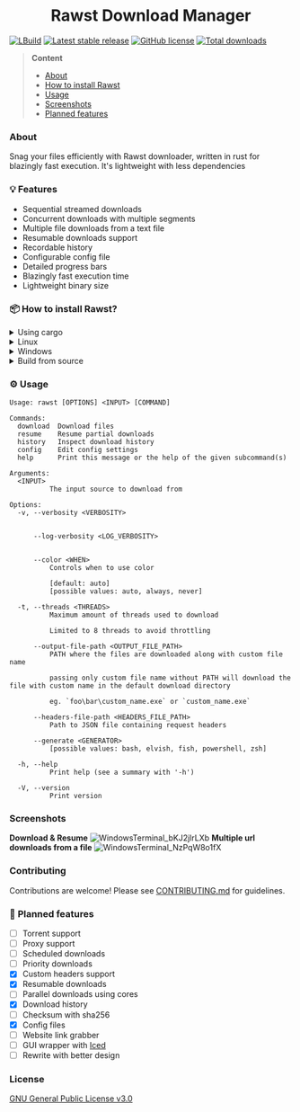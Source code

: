 <h1 align="center">Rawst Download Manager</h1>

[![LBuild](https://img.shields.io/github/actions/workflow/status/Jupiee/rawst/ci.yml)]() [![Latest stable release](https://img.shields.io/github/release/jupiee/rawst.svg?maxAge=3600)](https://github.com/jupiee/rawst/releases) [![GitHub license](https://img.shields.io/github/license/jupiee/rawst.svg)](https://github.com/jupiee/rawst/blob/master/LICENSE) [![Total downloads](https://img.shields.io/github/downloads/jupiee/rawst/total.svg)](https://github.com/jupiee/rawst)

> **Content**
> - [About](#about)
> - [How to install Rawst](#-how-to-install-rawst)
> - [Usage](#%EF%B8%8F-usage)
> - [Screenshots](#screenshots)
> - [Planned features](#-planned-features)

### **About**
Snag your files efficiently with Rawst downloader, written in rust for blazingly fast execution. It's lightweight with less dependencies

### 💡 **Features**
- Sequential streamed downloads
- Concurrent downloads with multiple segments
- Multiple file downloads from a text file
- Resumable downloads support
- Recordable history
- Configurable config file
- Detailed progress bars
- Blazingly fast execution time
- Lightweight binary size

### 📦 **How to install Rawst?**
<details>
    <summary>Using cargo</summary>

- Make sure you have rust nightly installed
- Run `cargo install rawst_dl`

</details>

<details>
    <summary>Linux</summary>

- Download [Linux installer](../../releases/download/0.4.0/linux.sh) from releases and run it

</details>

<details>
    <summary>Windows</summary>

- Download [Windows installer](../../releases/download/0.4.0/windows.bat) from releases and run it

</details>

<details>
    <summary>Build from source</summary>

- **Requirements**
  - rust nightly is required
- run ``cargo build --release``
- move the binary to corresponding directories
  - Windows => ``C:\Users\%USERNAME%\AppData\Local\Microsoft\WindowsApps``
  - Linux => ``/usr/local/bin``

</details>

### ⚙️ **Usage**
```
Usage: rawst [OPTIONS] <INPUT> [COMMAND]

Commands:
  download  Download files
  resume    Resume partial downloads
  history   Inspect download history
  config    Edit config settings
  help      Print this message or the help of the given subcommand(s)

Arguments:
  <INPUT>
          The input source to download from

Options:
  -v, --verbosity <VERBOSITY>


      --log-verbosity <LOG_VERBOSITY>


      --color <WHEN>
          Controls when to use color

          [default: auto]
          [possible values: auto, always, never]

  -t, --threads <THREADS>
          Maximum amount of threads used to download

          Limited to 8 threads to avoid throttling

      --output-file-path <OUTPUT_FILE_PATH>
          PATH where the files are downloaded along with custom file name

          passing only custom file name without PATH will download the file with custom name in the default download directory

          eg. `foo\bar\custom_name.exe` or `custom_name.exe`

      --headers-file-path <HEADERS_FILE_PATH>
          Path to JSON file containing request headers

      --generate <GENERATOR>
          [possible values: bash, elvish, fish, powershell, zsh]

  -h, --help
          Print help (see a summary with '-h')

  -V, --version
          Print version
```

### **Screenshots**
**Download & Resume**
![WindowsTerminal_bKJ2jlrLXb](https://github.com/user-attachments/assets/5d6edebe-c5dd-437b-aac7-d88f6a44dedd)
**Multiple url downloads from a file**
![WindowsTerminal_NzPqW8o1fX](https://github.com/user-attachments/assets/b5948fc8-fbb2-4611-a9dd-a0a7453be3d2)

### **Contributing**
Contributions are welcome! Please see [CONTRIBUTING.md](.github/CONTRIBUTING.md) for guidelines.

### 🎯 **Planned features**
* [ ] Torrent support
* [ ] Proxy support
* [ ] Scheduled downloads
* [ ] Priority downloads
* [x] Custom headers support
* [x] Resumable downloads
* [ ] Parallel downloads using cores
* [x] Download history
* [ ] Checksum with sha256
* [x] Config files
* [ ] Website link grabber
* [ ] GUI wrapper with [Iced](https://iced.rs/)
* [ ] Rewrite with better design

### **License**
[GNU General Public License v3.0](LICENSE)